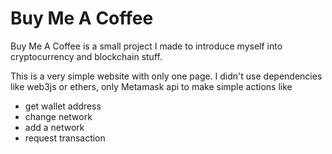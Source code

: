 # Buy Me A Coffee

Buy Me A Coffee is a small project I made to introduce myself into cryptocurrency and blockchain stuff.

This is a very simple website with only one page.
I didn't use dependencies like web3js or ethers, only Metamask api to make simple actions like
- get wallet address
- change network
- add a network
- request transaction
